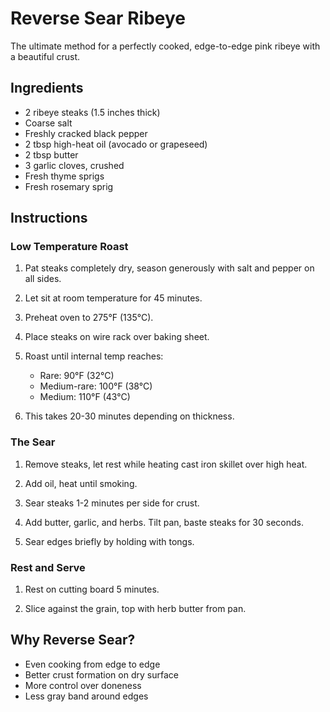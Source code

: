 # Reverse Sear Ribeye

The ultimate method for a perfectly cooked, edge-to-edge pink ribeye with a beautiful crust.

## Ingredients

- 2 ribeye steaks (1.5 inches thick)
- Coarse salt
- Freshly cracked black pepper
- 2 tbsp high-heat oil (avocado or grapeseed)
- 2 tbsp butter
- 3 garlic cloves, crushed
- Fresh thyme sprigs
- Fresh rosemary sprig

## Instructions

### Low Temperature Roast

1. Pat steaks completely dry, season generously with salt and pepper on all sides.

2. Let sit at room temperature for 45 minutes.

3. Preheat oven to 275°F (135°C).

4. Place steaks on wire rack over baking sheet.

5. Roast until internal temp reaches:
   - Rare: 90°F (32°C)
   - Medium-rare: 100°F (38°C)
   - Medium: 110°F (43°C)

6. This takes 20-30 minutes depending on thickness.

### The Sear

1. Remove steaks, let rest while heating cast iron skillet over high heat.

2. Add oil, heat until smoking.

3. Sear steaks 1-2 minutes per side for crust.

4. Add butter, garlic, and herbs. Tilt pan, baste steaks for 30 seconds.

5. Sear edges briefly by holding with tongs.

### Rest and Serve

1. Rest on cutting board 5 minutes.

2. Slice against the grain, top with herb butter from pan.

## Why Reverse Sear?

- Even cooking from edge to edge
- Better crust formation on dry surface
- More control over doneness
- Less gray band around edges